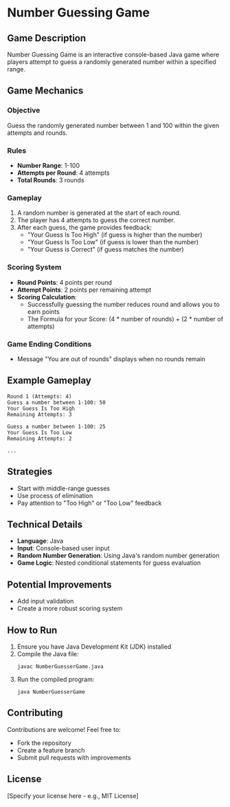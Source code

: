 # Number Guessing Game

## Game Description

Number Guessing Game is an interactive console-based Java game where players attempt to guess a randomly generated number within a specified range.

## Game Mechanics

### Objective
Guess the randomly generated number between 1 and 100 within the given attempts and rounds.

### Rules
- **Number Range**: 1-100
- **Attempts per Round**: 4 attempts
- **Total Rounds**: 3 rounds

### Gameplay
1. A random number is generated at the start of each round.
2. The player has 4 attempts to guess the correct number.
3. After each guess, the game provides feedback:
   - "Your Guess Is Too High" (if guess is higher than the number)
   - "Your Guess Is Too Low" (if guess is lower than the number)
   - "Your Guess is Correct" (if guess matches the number)

### Scoring System
- **Round Points**: 4 points per round
- **Attempt Points**: 2 points per remaining attempt
- **Scoring Calculation**:
  - Successfully guessing the number reduces round and allows you to earn points
  - The Formula for your Score: (4 * number of rounds) + (2 * number of attempts)

### Game Ending Conditions
- Message "You are out of rounds" displays when no rounds remain

## Example Gameplay

```
Round 1 (Attempts: 4)
Guess a number between 1-100: 50
Your Guess Is Too High
Remaining Attempts: 3

Guess a number between 1-100: 25
Your Guess Is Too Low
Remaining Attempts: 2

...
```

## Strategies
- Start with middle-range guesses
- Use process of elimination
- Pay attention to "Too High" or "Too Low" feedback

## Technical Details
- **Language**: Java
- **Input**: Console-based user input
- **Random Number Generation**: Using Java's random number generation
- **Game Logic**: Nested conditional statements for guess evaluation

## Potential Improvements
- Add input validation
- Create a more robust scoring system

## How to Run
1. Ensure you have Java Development Kit (JDK) installed
2. Compile the Java file:
   ```
   javac NumberGuesserGame.java
   ```
3. Run the compiled program:
   ```
   java NumberGuesserGame
   ```

## Contributing
Contributions are welcome! Feel free to:
- Fork the repository
- Create a feature branch
- Submit pull requests with improvements

## License
[Specify your license here - e.g., MIT License]
